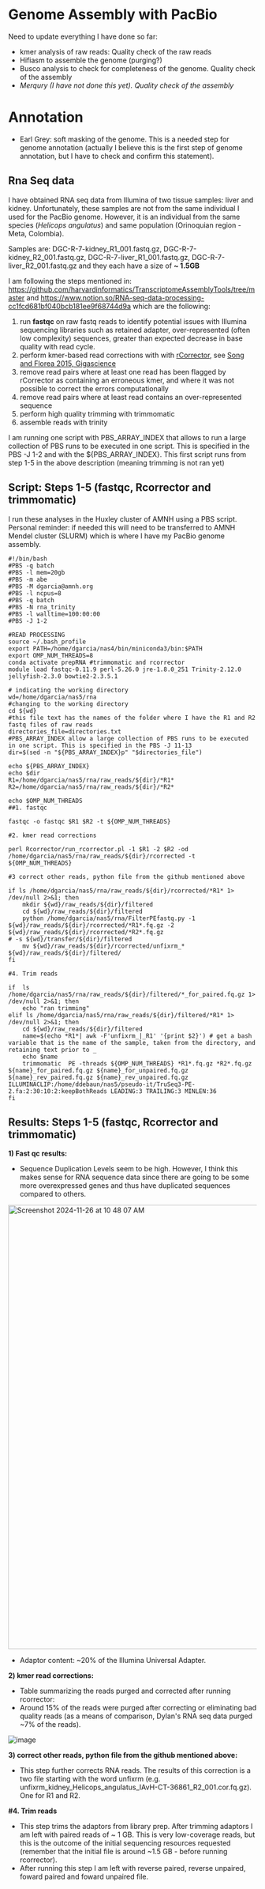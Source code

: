 # Genome Assembly with PacBio

Need to update everything I have done so far: 
- kmer analysis of raw reads: Quality check of the raw reads
- Hifiasm to assemble the genome (purging?)
- Busco analysis to check for completeness of the genome. Quality check of the assembly
- *Merqury (I have not done this yet). Quality check of the assembly*

# Annotation
- Earl Grey: soft masking of the genome. This is a needed step for genome annotation (actually I believe this is the first step of genome annotation, but I have to check and confirm this statement). 

## Rna Seq data 

I have obtained RNA seq data from Illumina of two tissue samples: liver and kidney. Unfortunately, these samples are not from the same individual I used for the PacBio genome. However, it is an individual from the same species (*Helicops angulatus*) and same population (Orinoquian region - Meta, Colombia).

Samples are: DGC-R-7-kidney_R1_001.fastq.gz, DGC-R-7-kidney_R2_001.fastq.gz, DGC-R-7-liver_R1_001.fastq.gz, DGC-R-7-liver_R2_001.fastq.gz and they each have a size of **~ 1.5GB**

I am following the steps mentioned in: https://github.com/harvardinformatics/TranscriptomeAssemblyTools/tree/master and https://www.notion.so/RNA-seq-data-processing-cc1fcd681bf040bcb181ee9f68744d9a which are the following:

1. run **fastqc** on raw fastq reads to identify potential issues with Illumina sequencing libraries such as retained adapter, over-represented (often low complexity) sequences, greater than expected decrease in base quality with read cycle.
2. perform kmer-based read corrections with with [rCorrector](https://github.com/mourisl/Rcorrector/tree/master), see [Song and Florea 2015, Gigascience](https://gigascience.biomedcentral.com/articles/10.1186/s13742-015-0089-y)
3. remove read pairs where at least one read has been flagged by rCorrector as containing an erroneous kmer, and where it was not possible to correct the errors computationally
4. remove read pairs where at least read contains an over-represented sequence
5. perform high quality trimming with trimmomatic
6. assemble reads with trinity

I am running one script with PBS_ARRAY_INDEX that allows to run a large collection of PBS runs to be executed in one script. This is specified in the PBS -J 1-2 and with the ${PBS_ARRAY_INDEX}. This first script runs from step 1-5 in the above description (meaning trimming is not ran yet)


## Script: Steps 1-5 (fastqc, Rcorrector and trimmomatic)

I run these analyses in the Huxley cluster of AMNH using a PBS script. Personal reminder: if needed this will need to be transferred to AMNH Mendel cluster (SLURM) which is where I have my PacBio genome assembly. 

```
#!/bin/bash
#PBS -q batch 
#PBS -l mem=20gb
#PBS -m abe
#PBS -M dgarcia@amnh.org
#PBS -l ncpus=8
#PBS -q batch
#PBS -N rna_trinity
#PBS -l walltime=100:00:00
#PBS -J 1-2

#READ PROCESSING
source ~/.bash_profile
export PATH=/home/dgarcia/nas4/bin/miniconda3/bin:$PATH
export OMP_NUM_THREADS=8
conda activate prepRNA #trimmomatic and rcorrector
module load fastqc-0.11.9 perl-5.26.0 jre-1.8.0_251 Trinity-2.12.0 jellyfish-2.3.0 bowtie2-2.3.5.1

# indicating the working directory
wd=/home/dgarcia/nas5/rna
#changing to the working directory
cd ${wd}
#this file text has the names of the folder where I have the R1 and R2 fastq files of raw reads
directories_file=directories.txt
#PBS_ARRAY_INDEX allow a large collection of PBS runs to be executed in one script. This is specified in the PBS -J 11-13
dir=$(sed -n "${PBS_ARRAY_INDEX}p" "$directories_file")

echo ${PBS_ARRAY_INDEX}
echo $dir
R1=/home/dgarcia/nas5/rna/raw_reads/${dir}/*R1*
R2=/home/dgarcia/nas5/rna/raw_reads/${dir}/*R2*

echo $OMP_NUM_THREADS
##1. fastqc

fastqc -o fastqc $R1 $R2 -t ${OMP_NUM_THREADS}

#2. kmer read corrections

perl Rcorrector/run_rcorrector.pl -1 $R1 -2 $R2 -od /home/dgarcia/nas5/rna/raw_reads/${dir}/rcorrected -t ${OMP_NUM_THREADS}

#3 correct other reads, python file from the github mentioned above

if ls /home/dgarcia/nas5/rna/raw_reads/${dir}/rcorrected/*R1* 1> /dev/null 2>&1; then
	mkdir ${wd}/raw_reads/${dir}/filtered
	cd ${wd}/raw_reads/${dir}/filtered
	python /home/dgarcia/nas5/rna/FilterPEfastq.py -1 ${wd}/raw_reads/${dir}/rcorrected/*R1*.fq.gz -2 ${wd}/raw_reads/${dir}/rcorrected/*R2*.fq.gz
# -s ${wd}/transfer/${dir}/filtered
	mv ${wd}/raw_reads/${dir}/rcorrected/unfixrm_* ${wd}/raw_reads/${dir}/filtered/
fi

#4. Trim reads

if  ls /home/dgarcia/nas5/rna/raw_reads/${dir}/filtered/*_for_paired.fq.gz 1> /dev/null 2>&1; then
	echo "ran trimming"
elif ls /home/dgarcia/nas5/rna/raw_reads/${dir}/filtered/*R1* 1> /dev/null 2>&1; then
	cd ${wd}/raw_reads/${dir}/filtered
	name=$(echo *R1*| awk -F'unfixrm_|_R1' '{print $2}') # get a bash variable that is the name of the sample, taken from the directory, and retaining text prior to _
	echo $name
	trimmomatic  PE -threads ${OMP_NUM_THREADS} *R1*.fq.gz *R2*.fq.gz ${name}_for_paired.fq.gz ${name}_for_unpaired.fq.gz ${name}_rev_paired.fq.gz ${name}_rev_unpaired.fq.gz ILLUMINACLIP:/home/ddebaun/nas5/pseudo-it/TruSeq3-PE-2.fa:2:30:10:2:keepBothReads LEADING:3 TRAILING:3 MINLEN:36
fi
```

## Results: Steps 1-5 (fastqc, Rcorrector and trimmomatic)

**1) Fast qc results:**
- Sequence Duplication Levels seem to be high. However, I think this makes sense for RNA sequence data since there are going to be some more overexpressed genes and thus have duplicated sequences compared to others.
<img width="899" alt="Screenshot 2024-11-26 at 10 48 07 AM" src="https://github.com/user-attachments/assets/8b23d1ab-b353-4b61-9942-c577269d0a7e">

-  Adaptor content: ~20% of the Illumina Universal Adapter.
  
**2) kmer read corrections:**
- Table summarizing the reads purged and corrected after running rcorrector:
- Around 15% of the reads were purged after correcting or eliminating bad quality reads (as a means of comparison, Dylan's RNA seq data purged ~7% of the reads).
  
![image](https://github.com/user-attachments/assets/b0069a03-c538-4072-9e60-545ab6bc062f)

**3) correct other reads, python file from the github mentioned above:**
- This step further corrects RNA reads. The results of this correction is a two file starting with the word unfixrm (e.g. unfixrm_kidney_Helicops_angulatus_IAvH-CT-36861_R2_001.cor.fq.gz). One for R1 and R2.
  
**#4. Trim reads**
- This step trims the adaptors from library prep. After trimming adaptors I am left with paired reads of ~ 1 GB. This is very low-coverage reads, but this is the outcome of the initial sequencing resources requested (remember that the initial file is around ~1.5 GB - before running rcorrector).
- After running this step I am left with reverse paired, reverse unpaired, foward paired and foward unpaired file.

 











